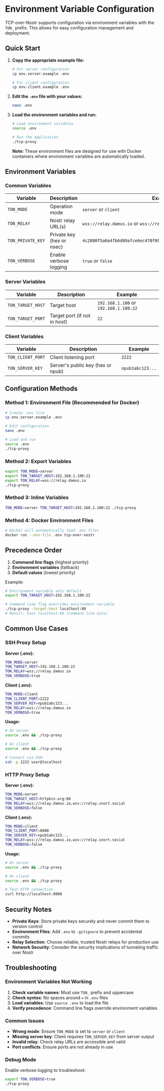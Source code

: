 # Environment Variable Configuration

TCP-over-Nostr supports configuration via environment variables with the `TON_` prefix. This allows for easy configuration management and deployment.

## Quick Start

1. **Copy the appropriate example file:**
   ```bash
   # For server configuration
   cp env.server.example .env
   
   # For client configuration  
   cp env.client.example .env
   ```

2. **Edit the `.env` file with your values:**
   ```bash
   nano .env
   ```

3. **Load the environment variables and run:**
   ```bash
   # Load environment variables
   source .env
   
   # Run the application
   ./tcp-proxy
   ```

   **Note:** These environment files are designed for use with Docker containers where environment variables are automatically loaded.

## Environment Variables

### Common Variables

| Variable | Description | Example |
|----------|-------------|---------|
| `TON_MODE` | Operation mode | `server` or `client` |
| `TON_RELAY` | Nostr relay URL(s) | `wss://relay.damus.io` or `wss://relay1.io,wss://relay2.io` |
| `TON_PRIVATE_KEY` | Private key (hex or nsec) | `4c2800f5a0a4fb6d09afce6ec470f09f29250abe09e6558029fad0691c857721` |
| `TON_VERBOSE` | Enable verbose logging | `true` or `false` |

### Server Variables

| Variable | Description | Example |
|----------|-------------|---------|
| `TON_TARGET_HOST` | Target host | `192.168.1.100` or `192.168.1.100:22` |
| `TON_TARGET_PORT` | Target port (if not in host) | `22` |

### Client Variables

| Variable | Description | Example |
|----------|-------------|---------|
| `TON_CLIENT_PORT` | Client listening port | `2222` |
| `TON_SERVER_KEY` | Server's public key (hex or npub) | `npub1abc123...` |

## Configuration Methods

### Method 1: Environment File (Recommended for Docker)

```bash
# Create .env file
cp env.server.example .env

# Edit configuration
nano .env

# Load and run
source .env
./tcp-proxy
```

### Method 2: Export Variables

```bash
export TON_MODE=server
export TON_TARGET_HOST=192.168.1.100:22
export TON_RELAY=wss://relay.damus.io
./tcp-proxy
```

### Method 3: Inline Variables

```bash
TON_MODE=server TON_TARGET_HOST=192.168.1.100:22 ./tcp-proxy
```

### Method 4: Docker Environment Files

```bash
# Docker will automatically load .env files
docker run --env-file .env tcp-over-nostr
```

## Precedence Order

1. **Command line flags** (highest priority)
2. **Environment variables** (fallback)
3. **Default values** (lowest priority)

Example:
```bash
# Environment variable sets default
export TON_TARGET_HOST=192.168.1.100:22

# Command line flag overrides environment variable
./tcp-proxy -target-host localhost:80
# Result: Uses localhost:80 (command line wins)
```

## Common Use Cases

### SSH Proxy Setup

**Server (.env):**
```bash
TON_MODE=server
TON_TARGET_HOST=192.168.1.100:22
TON_RELAY=wss://relay.damus.io
TON_VERBOSE=true
```

**Client (.env):**
```bash
TON_MODE=client
TON_CLIENT_PORT=2222
TON_SERVER_KEY=npub1abc123...
TON_RELAY=wss://relay.damus.io
TON_VERBOSE=true
```

**Usage:**
```bash
# On server
source .env && ./tcp-proxy

# On client  
source .env && ./tcp-proxy

# Connect via SSH
ssh -p 2222 user@localhost
```

### HTTP Proxy Setup

**Server (.env):**
```bash
TON_MODE=server
TON_TARGET_HOST=httpbin.org:80
TON_RELAY=wss://relay.damus.io,wss://relay.snort.social
TON_VERBOSE=false
```

**Client (.env):**
```bash
TON_MODE=client
TON_CLIENT_PORT=8080
TON_SERVER_KEY=npub1abc123...
TON_RELAY=wss://relay.damus.io,wss://relay.snort.social
TON_VERBOSE=false
```

**Usage:**
```bash
# On server
source .env && ./tcp-proxy

# On client
source .env && ./tcp-proxy

# Test HTTP connection
curl http://localhost:8080
```

## Security Notes

- **Private Keys**: Store private keys securely and never commit them to version control
- **Environment Files**: Add `.env` to `.gitignore` to prevent accidental commits
- **Relay Selection**: Choose reliable, trusted Nostr relays for production use
- **Network Security**: Consider the security implications of tunneling traffic over Nostr

## Troubleshooting

### Environment Variables Not Working

1. **Check variable names**: Must use `TON_` prefix and uppercase
2. **Check syntax**: No spaces around `=` in `.env` files
3. **Load variables**: Use `source .env` to load the file
4. **Verify precedence**: Command line flags override environment variables

### Common Issues

- **Wrong mode**: Ensure `TON_MODE` is set to `server` or `client`
- **Missing server key**: Client requires `TON_SERVER_KEY` from server output
- **Invalid relay**: Check relay URLs are accessible and valid
- **Port conflicts**: Ensure ports are not already in use

### Debug Mode

Enable verbose logging to troubleshoot:
```bash
export TON_VERBOSE=true
./tcp-proxy
```
